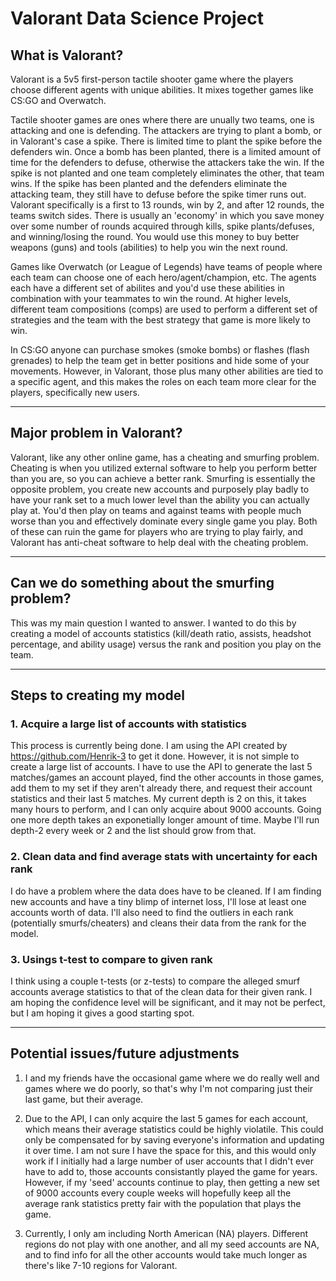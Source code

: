 # Valorant Data Science Project

## What is Valorant?
Valorant is a 5v5 first-person tactile shooter game where the players choose different agents with unique abilities. It mixes together games like CS:GO and Overwatch.

Tactile shooter games are ones where there are unually two teams, one is attacking and one is defending. The attackers are trying to plant a bomb, or in Valorant's case a spike. There is limited time to plant the spike before the defenders win. Once a bomb has been planted, there is a limited amount of time for the defenders to defuse, otherwise the attackers take the win. If the spike is not planted and one team completely eliminates the other, that team wins. If the spike has been planted and the defenders eliminate the attacking team, they still have to defuse before the spike timer runs out. Valorant specifically is a first to 13 rounds, win by 2, and after 12 rounds, the teams switch sides. There is usually an 'economy' in which you save money over some number of rounds acquired through kills, spike plants/defuses, and winning/losing the round. You would use this money to buy better weapons (guns) and tools (abilities) to help you win the next round.

Games like Overwatch (or League of Legends) have teams of people where each team can choose one of each hero/agent/champion, etc. The agents each have a different set of abilites and you'd use these abilities in combination with your teammates to win the round. At higher levels, different team compositions (comps) are used to perform a different set of strategies and the team with the best strategy that game is more likely to win. 

In CS:GO anyone can purchase smokes (smoke bombs) or flashes (flash grenades) to help the team get in better positions and hide some of your movements. However, in Valorant, those plus many other abilities are tied to a specific agent, and this makes the roles on each team more clear for the players, specifically new users.

--------------------------------------------------------------------------------------------------------------------------------------------------------------

## Major problem in Valorant?
Valorant, like any other online game, has a cheating and smurfing problem. Cheating is when you utilized external software to help you perform better than you are, so you can achieve a better rank. Smurfing is essentially the opposite problem, you create new accounts and purposely play badly to have your rank set to a much lower level than the ability you can actually play at. You'd then play on teams and against teams with people much worse than you and effectively dominate every single game you play. Both of these can ruin the game for players who are trying to play fairly, and Valorant has anti-cheat software to help deal with the cheating problem.

--------------------------------------------------------------------------------------------------------------------------------------------------------------

## Can we do something about the smurfing problem?
This was my main question I wanted to answer. I wanted to do this by creating a model of accounts statistics (kill/death ratio, assists, headshot percentage, and ability usage) versus the rank and position you play on the team.

--------------------------------------------------------------------------------------------------------------------------------------------------------------

## Steps to creating my model
### 1. Acquire a large list of accounts with statistics
This process is currently being done. I am using the API created by https://github.com/Henrik-3 to get it done. However, it is not simple to create a large list of accounts. I have to use the API to generate the last 5 matches/games an account played, find the other accounts in those games, add them to my set if they aren't already there, and request their account statistics and their last 5 matches. My current depth is 2 on this, it takes many hours to perform, and I can only acquire about 9000 accounts. Going one more depth takes an exponetially longer amount of time. Maybe I'll run depth-2 every week or 2 and the list should grow from that.

### 2. Clean data and find average stats with uncertainty for each rank
I do have a problem where the data does have to be cleaned. If I am finding new accounts and have a tiny blimp of internet loss, I'll lose at least one accounts worth of data. I'll also need to find the outliers in each rank (potentially smurfs/cheaters) and cleans their data from the rank for the model.

### 3. Usings t-test to compare to given rank
I think using a couple t-tests (or z-tests) to compare the alleged smurf accounts average statistics to that of the clean data for their given rank. I am hoping the confidence level will be significant, and it may not be perfect, but I am hoping it gives a good starting spot.

--------------------------------------------------------------------------------------------------------------------------------------------------------------

## Potential issues/future adjustments
1. I and my friends have the occasional game where we do really well and games where we do poorly, so that's why I'm not comparing just their last game, but their average. 

2. Due to the API, I can only acquire the last 5 games for each account, which means their average statistics could be highly violatile. This could only be compensated for by saving everyone's information and updating it over time. I am not sure I have the space for this, and this would only work if I initially had a large number of user accounts that I didn't ever have to add to, those accounts consistantly played the game for years. However, if my 'seed' accounts continue to play, then getting a new set of 9000 accounts every couple weeks will hopefully keep all the average rank statistics pretty fair with the population that plays the game.

3. Currently, I only am including North American (NA) players. Different regions do not play with one another, and all my seed accounts are NA, and to find info for all the other accounts would take much longer as there's like 7-10 regions for Valorant.

